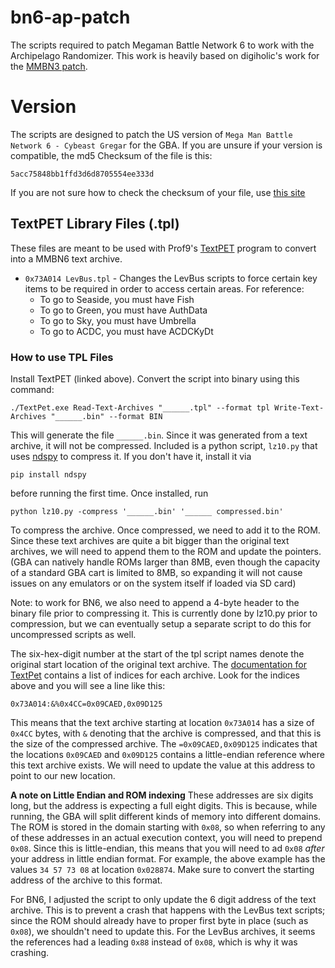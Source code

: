 # bn6-ap-patch
The scripts required to patch Megaman Battle Network 6 to work with the Archipelago Randomizer. This work is heavily based on digiholic's work for the [MMBN3 patch](https://github.com/digiholic/bn3-ap-patch).

# Version
The scripts are designed to patch the US version of `Mega Man Battle Network 6 - Cybeast Gregar` for the GBA. If you are unsure if your version is compatible, the md5 Checksum of the file is this:
```
5acc75848bb1ffd3d6d8705554ee333d
```
If you are not sure how to check the checksum of your file, use [this site](https://emn178.github.io/online-tools/md5_checksum.html)

## TextPET Library Files (.tpl)
These files are meant to be used with Prof9's [TextPET](https://github.com/Prof9/TextPet) program to convert into a MMBN6 text archive.

- `0x73A014 LevBus.tpl` - Changes the LevBus scripts to force certain key items to be required in order to access certain areas. For reference:
  - To go to Seaside, you must have Fish
  - To go to Green, you must have AuthData
  - To go to Sky, you must have Umbrella
  - To go to ACDC, you must have ACDCKyDt
  
### How to use TPL Files
Install TextPET (linked above). Convert the script into binary using this command:
```
./TextPet.exe Read-Text-Archives "______.tpl" --format tpl Write-Text-Archives "______.bin" --format BIN
```
This will generate the file `______.bin`. Since it was generated from a text archive, it will not be compressed. Included is a python script, `lz10.py` that uses [ndspy](https://github.com/RoadrunnerWMC/ndspy) to compress it. If you don't have it, install it via
```
pip install ndspy
```
before running the first time. Once installed, run
```
python lz10.py -compress '______.bin' '______ compressed.bin'
```
To compress the archive. Once compressed, we need to add it to the ROM. Since these text archives are quite a bit bigger than the original text archives, we will need to append them to the ROM and update the pointers. (GBA can natively handle ROMs larger than 8MB, even though the capacity of a standard GBA cart is limited to 8MB, so expanding it will not cause issues on any emulators or on the system itself if loaded via SD card)

Note: to work for BN6, we also need to append a 4-byte header to the binary file prior to compressing it. This is currently done by lz10.py prior to compression, but we can eventually setup a separate script to do this for uncompressed scripts as well.

The six-hex-digit number at the start of the tpl script names denote the original start location of the original text archive. The [documentation for TextPet](https://github.com/Prof9/TextPet/blob/master/TextPet/indexes/mmbn6cg-us.tpi) contains a list of indices for each archive. Look for the indices above and you will see a line like this:
```
0x73A014:&%0x4CC=0x09CAED,0x09D125
```
This means that the text archive starting at location `0x73A014` has a size of `0x4CC` bytes, with `&` denoting that the archive is compressed, and that this is the size of the compressed archive. The `=0x09CAED,0x09D125` indicates that the locations `0x09CAED` and `0x09D125` contains a little-endian reference where this text archive exists. We will need to update the value at this address to point to our new location.

**A note on Little Endian and ROM indexing**
These addresses are six digits long, but the address is expecting a full eight digits. This is because, while running, the GBA will split different kinds of memory into different domains. The ROM is stored in the domain starting with `0x08`, so when referring to any of these addresses in an actual execution context, you will need to prepend `0x08`. Since this is little-endian, this means that you will need to ad `0x08` _after_ your address in little endian format. For example, the above example has the values `34 57 73 08` at location `0x028874`. Make sure to convert the starting address of the archive to this format.

For BN6, I adjusted the script to only update the 6 digit address of the text archive. This is to prevent a crash that happens with the LevBus text scripts; since the ROM should already have to proper first byte in place (such as `0x08`), we shouldn't need to update this. For the LevBus archives, it seems the references had a leading `0x88` instead of `0x08`, which is why it was crashing.